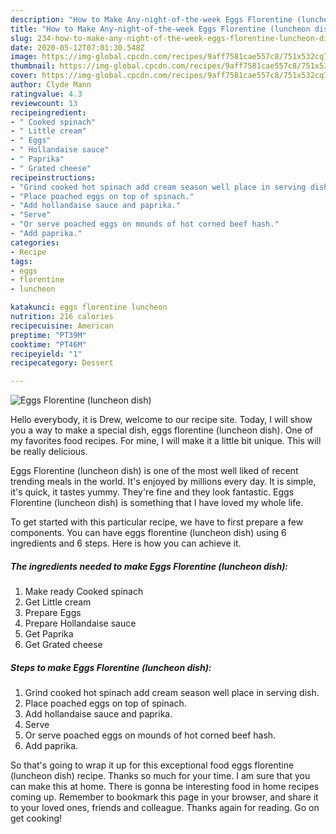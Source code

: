 ```yaml
---
description: "How to Make Any-night-of-the-week Eggs Florentine (luncheon dish)"
title: "How to Make Any-night-of-the-week Eggs Florentine (luncheon dish)"
slug: 234-how-to-make-any-night-of-the-week-eggs-florentine-luncheon-dish
date: 2020-05-12T07:01:30.548Z
image: https://img-global.cpcdn.com/recipes/9aff7581cae557c8/751x532cq70/eggs-florentine-luncheon-dish-recipe-main-photo.jpg
thumbnail: https://img-global.cpcdn.com/recipes/9aff7581cae557c8/751x532cq70/eggs-florentine-luncheon-dish-recipe-main-photo.jpg
cover: https://img-global.cpcdn.com/recipes/9aff7581cae557c8/751x532cq70/eggs-florentine-luncheon-dish-recipe-main-photo.jpg
author: Clyde Mann
ratingvalue: 4.3
reviewcount: 13
recipeingredient:
- " Cooked spinach"
- " Little cream"
- " Eggs"
- " Hollandaise sauce"
- " Paprika"
- " Grated cheese"
recipeinstructions:
- "Grind cooked hot spinach add cream season well place in serving dish."
- "Place poached eggs on top of spinach."
- "Add hollandaise sauce and paprika."
- "Serve"
- "Or serve poached eggs on mounds of hot corned beef hash."
- "Add paprika."
categories:
- Recipe
tags:
- eggs
- florentine
- luncheon

katakunci: eggs florentine luncheon 
nutrition: 216 calories
recipecuisine: American
preptime: "PT39M"
cooktime: "PT46M"
recipeyield: "1"
recipecategory: Dessert

---
```



![Eggs Florentine (luncheon dish)](https://img-global.cpcdn.com/recipes/9aff7581cae557c8/751x532cq70/eggs-florentine-luncheon-dish-recipe-main-photo.jpg)

Hello everybody, it is Drew, welcome to our recipe site. Today, I will show you a way to make a special dish, eggs florentine (luncheon dish). One of my favorites food recipes. For mine, I will make it a little bit unique. This will be really delicious.



Eggs Florentine (luncheon dish) is one of the most well liked of recent trending meals in the world. It's enjoyed by millions every day. It is simple, it's quick, it tastes yummy. They're fine and they look fantastic. Eggs Florentine (luncheon dish) is something that I have loved my whole life.


To get started with this particular recipe, we have to first prepare a few components. You can have eggs florentine (luncheon dish) using 6 ingredients and 6 steps. Here is how you can achieve it.

<!--inarticleads1-->

##### The ingredients needed to make Eggs Florentine (luncheon dish):

1. Make ready  Cooked spinach
1. Get  Little cream
1. Prepare  Eggs
1. Prepare  Hollandaise sauce
1. Get  Paprika
1. Get  Grated cheese




<!--inarticleads2-->

##### Steps to make Eggs Florentine (luncheon dish):

1. Grind cooked hot spinach add cream season well place in serving dish.
1. Place poached eggs on top of spinach.
1. Add hollandaise sauce and paprika.
1. Serve
1. Or serve poached eggs on mounds of hot corned beef hash.
1. Add paprika.




So that's going to wrap it up for this exceptional food eggs florentine (luncheon dish) recipe. Thanks so much for your time. I am sure that you can make this at home. There is gonna be interesting food in home recipes coming up. Remember to bookmark this page in your browser, and share it to your loved ones, friends and colleague. Thanks again for reading. Go on get cooking!
